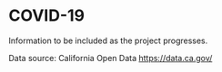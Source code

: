 # COVID-19
Information to be included as the project progresses.

Data source: California Open Data https://data.ca.gov/